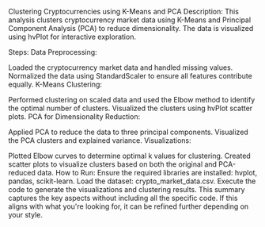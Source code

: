 Clustering Cryptocurrencies using K-Means and PCA
Description:
This analysis clusters cryptocurrency market data using K-Means and Principal Component Analysis (PCA) to reduce dimensionality. The data is visualized using hvPlot for interactive exploration.

Steps:
Data Preprocessing:

Loaded the cryptocurrency market data and handled missing values.
Normalized the data using StandardScaler to ensure all features contribute equally.
K-Means Clustering:

Performed clustering on scaled data and used the Elbow method to identify the optimal number of clusters.
Visualized the clusters using hvPlot scatter plots.
PCA for Dimensionality Reduction:

Applied PCA to reduce the data to three principal components.
Visualized the PCA clusters and explained variance.
Visualizations:

Plotted Elbow curves to determine optimal k values for clustering.
Created scatter plots to visualize clusters based on both the original and PCA-reduced data.
How to Run:
Ensure the required libraries are installed: hvplot, pandas, scikit-learn.
Load the dataset: crypto_market_data.csv.
Execute the code to generate the visualizations and clustering results.
This summary captures the key aspects without including all the specific code. If this aligns with what you're looking for, it can be refined further depending on your style.






